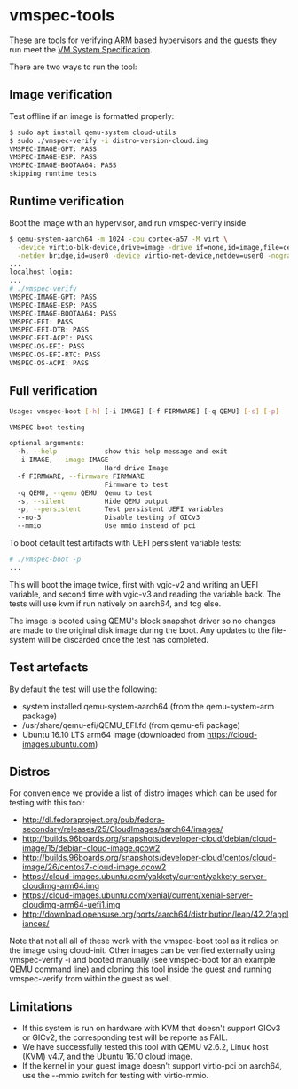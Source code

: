 # vmspec-tools

These are tools for verifying ARM based hypervisors and the guests
they run meet the
[VM System Specification](http://www.linaro.org/app/resources/WhitePaper/VMSystemSpecificationForARM-v2.0.pdf).

There are two ways to run the tool:

## Image verification
Test offline if an image is formatted properly:

```bash
$ sudo apt install qemu-system cloud-utils
$ sudo ./vmspec-verify -i distro-version-cloud.img
VMSPEC-IMAGE-GPT: PASS
VMSPEC-IMAGE-ESP: PASS
VMSPEC-IMAGE-BOOTAA64: PASS
skipping runtime tests
```

## Runtime verification
Boot the image with an hypervisor, and run vmspec-verify inside

```bash
$ qemu-system-aarch64 -m 1024 -cpu cortex-a57 -M virt \
  -device virtio-blk-device,drive=image -drive if=none,id=image,file=centos7-cloud-image.qcow2 \
  -netdev bridge,id=user0 -device virtio-net-device,netdev=user0 -nographic
...
localhost login:
...
# ./vmspec-verify 
VMSPEC-IMAGE-GPT: PASS
VMSPEC-IMAGE-ESP: PASS
VMSPEC-IMAGE-BOOTAA64: PASS
VMSPEC-EFI: PASS
VMSPEC-EFI-DTB: PASS
VMSPEC-EFI-ACPI: PASS
VMSPEC-OS-EFI: PASS
VMSPEC-OS-EFI-RTC: PASS
VMSPEC-OS-ACPI: PASS
```

## Full verification

```bash
Usage: vmspec-boot [-h] [-i IMAGE] [-f FIRMWARE] [-q QEMU] [-s] [-p]

VMSPEC boot testing

optional arguments:
  -h, --help            show this help message and exit
  -i IMAGE, --image IMAGE
                        Hard drive Image
  -f FIRMWARE, --firmware FIRMWARE
                        Firmware to test
  -q QEMU, --qemu QEMU  Qemu to test
  -s, --silent          Hide QEMU output
  -p, --persistent      Test persistent UEFI variables
  --no-3                Disable testing of GICv3
  --mmio                Use mmio instead of pci
```

To boot default test artifacts with UEFI persistent variable tests:

```bash
# ./vmspec-boot -p
...
```
This will boot the image twice, first with vgic-v2 and writing an
UEFI variable, and second time with vgic-v3 and reading the variable
back. The tests will use kvm if run natively on aarch64, and tcg else.

The image is booted using QEMU's block snapshot driver so no changes
are made to the original disk image during the boot. Any updates to
the file-system will be discarded once the test has completed.

## Test artefacts

By default the test will use the following:

* system installed qemu-system-aarch64 (from the qemu-system-arm package)
* /usr/share/qemu-efi/QEMU\_EFI.fd (from qemu-efi package)
* Ubuntu 16.10 LTS arm64 image (downloaded from https://cloud-images.ubuntu.com)

## Distros

For convenience we provide a list of distro images which can be used for
testing with this tool:
* http://dl.fedoraproject.org/pub/fedora-secondary/releases/25/CloudImages/aarch64/images/
* http://builds.96boards.org/snapshots/developer-cloud/debian/cloud-image/15/debian-cloud-image.qcow2
* http://builds.96boards.org/snapshots/developer-cloud/centos/cloud-image/26/centos7-cloud-image.qcow2
* https://cloud-images.ubuntu.com/yakkety/current/yakkety-server-cloudimg-arm64.img
* https://cloud-images.ubuntu.com/xenial/current/xenial-server-cloudimg-arm64-uefi1.img
* http://download.opensuse.org/ports/aarch64/distribution/leap/42.2/appliances/


Note that not all all of these work with the vmspec-boot tool as it relies on
the image using cloud-init.  Other images can be verified externally using
vmspec-verify -i and booted manually (see vmspec-boot for an example QEMU
command line) and cloning this tool inside the guest and running vmspec-verify
from within the guest as well.

## Limitations

* If this system is run on hardware with KVM that doesn't support GICv3 or
  GICv2, the corresponding test will be reporte as FAIL.
* We have successfully tested this tool with QEMU v2.6.2, Linux host (KVM) v4.7,
  and the Ubuntu 16.10 cloud image.
* If the kernel in your guest image doesn't support virtio-pci on aarch64, use the
  --mmio switch for testing with virtio-mmio.
